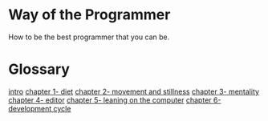 Way of the Programmer
=============

How to be the best programmer that you can be.


Glossary
============

[intro](intro.md)
[chapter 1- diet](ch1.md)
[chapter 2- movement and stillness](ch2.md)
[chapter 3- mentality](ch3.md)
[chapter 4- editor](ch4.md)
[chapter 5- leaning on the computer](ch5.md)
[chapter 6- development cycle](ch6.md)